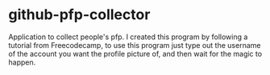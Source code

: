 # github-pfp-collector
Application to collect people's pfp.
I created this program by following a tutorial from Freecodecamp, to use this program just type out the username of the account you want the profile picture of, and then wait for the magic to happen. 
